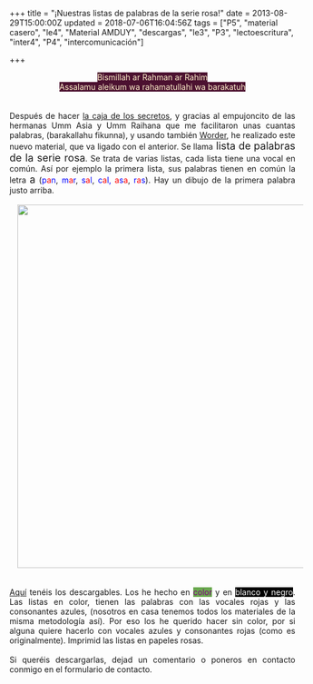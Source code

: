 +++
title = "¡Nuestras listas de palabras de la serie rosa!"
date = 2013-08-29T15:00:00Z
updated = 2018-07-06T16:04:56Z
tags = ["P5", "material casero", "le4", "Material AMDUY", "descargas", "le3", "P3", "lectoescritura", "inter4", "P4", "intercomunicación"]

+++

<div dir="ltr" style="text-align: left;" trbidi="on"><div style="text-align: justify;"><div style="text-align: center;"><span style="background-color: #4c1130; color: #fff2cc;">Bismillah ar Rahman ar Rahim</span></div><div style="text-align: center;"><span style="background-color: #4c1130; color: #fff2cc;">Assalamu aleikum wa rahamatullahi wa barakatuh</span></div><br /><br />Después de hacer&nbsp;<a href="http://almadrassadenoura.blogspot.com/2013/08/la-caja-de-las-palabras-secretas.html">la caja de los secretos</a>, y gracias al empujoncito de las hermanas Umm Asia y Umm Raihana que me facilitaron unas cuantas palabras, (barakallahu fikunna), y usando también&nbsp;<a href="http://herramientasdemudarrisat.blogspot.com/2013/08/worder-un-buscador-de-palabras.html">Worder</a>, he realizado este nuevo material, que va ligado con el anterior. Se llama<span style="font-size: large;">&nbsp;lista de palabras de la serie rosa</span>. Se trata de varias listas, cada lista tiene una vocal en común. Así por ejemplo la primera lista, sus palabras tienen en común la letra&nbsp;<span style="font-size: large;">a</span>&nbsp;(<span style="color: blue;">p</span><span style="color: red;">a</span><span style="color: blue;">n</span>,&nbsp;<span style="color: blue;">m</span><span style="color: red;">a</span><span style="color: blue;">r</span>,&nbsp;<span style="color: blue;">s</span><span style="color: red;">a</span><span style="color: blue;">l</span>,&nbsp;<span style="color: blue;">c</span><span style="color: red;">a</span><span style="color: blue;">l,</span>&nbsp;<span style="color: red;">a</span><span style="color: blue;">s</span><span style="color: red;">a</span>,<span style="color: blue;">&nbsp;r</span><span style="color: red;">a</span><span style="color: blue;">s</span>). Hay un dibujo de la primera palabra justo arriba.<br /><br /><div class="separator" style="clear: both; text-align: center;"><a href="http://2.bp.blogspot.com/-4eikiMnPuAk/Uh0XeWMxidI/AAAAAAAAFsA/hbxuP500cyQ/s1600/cats0.jpg" imageanchor="1" style="margin-left: 1em; margin-right: 1em;"><img border="0" height="640" src="https://2.bp.blogspot.com/-4eikiMnPuAk/Uh0XeWMxidI/AAAAAAAAFsA/hbxuP500cyQ/s640/cats0.jpg" width="640" /></a></div><br /><br /><a href="https://app.box.com/s/9v9obobjlk6crl1vl9ml">Aquí</a>&nbsp;tenéis los descargables. Los he hecho en&nbsp;<span style="background-color: #6aa84f; color: purple;">color</span>&nbsp;y en&nbsp;<span style="background-color: black; color: white;">blanco y negro</span>. Las listas en color, tienen las palabras con las vocales rojas y las consonantes azules, (nosotros en casa tenemos todos los materiales de la misma metodología así). Por eso los he querido hacer sin color, por si alguna quiere hacerlo con vocales azules y consonantes rojas (como es originalmente). Imprimid las listas en papeles rosas.<br /><br />Si queréis descargarlas, dejad un comentario o poneros en contacto conmigo en el formulario de contacto.<br /><br /><br /></div><div style="text-align: justify;"><div></div></div></div>
